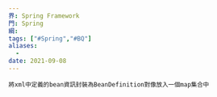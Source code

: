 ```yaml
---
界: Spring Framework
門: Spring
綱: 
tags: ["#Spring","#BQ"]
aliases:
  - 
date: 2021-09-08
---
```



	將xml中定義的bean資訊封裝為BeanDefinition對像放入一個map集合中